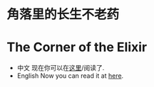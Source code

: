 # 角落里的长生不老药
# The Corner of the Elixir

+ 中文 
  现在你可以在[这里](https://keepzen.github.io/the-corner-of-elixir/cn/index_cn.html)/阅读了.
+ English
  Now you can read it at [here](https://keepzen.github.io/the-corner-of-elixir/en/index_en.html).